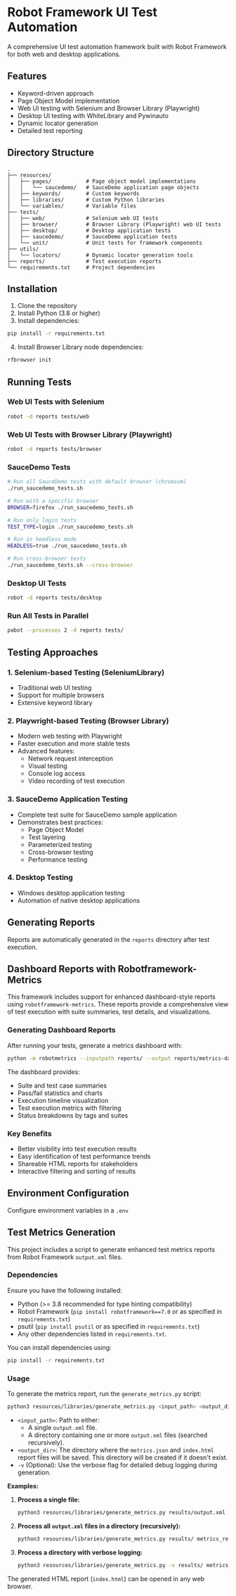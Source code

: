# Robot Framework UI Test Automation

A comprehensive UI test automation framework built with Robot Framework for both web and desktop applications.

## Features

- Keyword-driven approach
- Page Object Model implementation
- Web UI testing with Selenium and Browser Library (Playwright)
- Desktop UI testing with WhiteLibrary and Pywinauto
- Dynamic locator generation
- Detailed test reporting

## Directory Structure

```
.
├── resources/
│   ├── pages/           # Page object model implementations
│   │   └── saucedemo/   # SauceDemo application page objects
│   ├── keywords/        # Custom keywords
│   ├── libraries/       # Custom Python libraries
│   └── variables/       # Variable files
├── tests/
│   ├── web/             # Selenium web UI tests
│   ├── browser/         # Browser Library (Playwright) web UI tests
│   ├── desktop/         # Desktop application tests
│   ├── saucedemo/       # SauceDemo application tests
│   └── unit/            # Unit tests for framework components
├── utils/
│   └── locators/        # Dynamic locator generation tools
├── reports/             # Test execution reports
└── requirements.txt     # Project dependencies
```

## Installation

1. Clone the repository
2. Install Python (3.8 or higher)
3. Install dependencies:

```bash
pip install -r requirements.txt
```

4. Install Browser Library node dependencies:

```bash
rfbrowser init
```

## Running Tests

### Web UI Tests with Selenium

```bash
robot -d reports tests/web
```

### Web UI Tests with Browser Library (Playwright)

```bash
robot -d reports tests/browser
```

### SauceDemo Tests

```bash
# Run all SauceDemo tests with default browser (chromium)
./run_saucedemo_tests.sh

# Run with a specific browser
BROWSER=firefox ./run_saucedemo_tests.sh

# Run only login tests
TEST_TYPE=login ./run_saucedemo_tests.sh

# Run in headless mode
HEADLESS=true ./run_saucedemo_tests.sh

# Run cross-browser tests
./run_saucedemo_tests.sh --cross-browser
```

### Desktop UI Tests

```bash
robot -d reports tests/desktop
```

### Run All Tests in Parallel

```bash
pabot --processes 2 -d reports tests/
```

## Testing Approaches

### 1. Selenium-based Testing (SeleniumLibrary)

- Traditional web UI testing
- Support for multiple browsers
- Extensive keyword library

### 2. Playwright-based Testing (Browser Library)

- Modern web testing with Playwright
- Faster execution and more stable tests
- Advanced features:
  - Network request interception
  - Visual testing
  - Console log access
  - Video recording of test execution

### 3. SauceDemo Application Testing

- Complete test suite for SauceDemo sample application
- Demonstrates best practices:
  - Page Object Model
  - Test layering
  - Parameterized testing
  - Cross-browser testing
  - Performance testing

### 4. Desktop Testing

- Windows desktop application testing
- Automation of native desktop applications

## Generating Reports

Reports are automatically generated in the `reports` directory after test execution.

## Dashboard Reports with Robotframework-Metrics

This framework includes support for enhanced dashboard-style reports using `robotframework-metrics`. These reports provide a comprehensive view of test execution with suite summaries, test details, and visualizations.

### Generating Dashboard Reports

After running your tests, generate a metrics dashboard with:

```bash
python -m robotmetrics --inputpath reports/ --output reports/metrics-dashboard.html
```

The dashboard provides:

- Suite and test case summaries
- Pass/fail statistics and charts
- Execution timeline visualization
- Test execution metrics with filtering
- Status breakdowns by tags and suites

### Key Benefits

- Better visibility into test execution results
- Easy identification of test performance trends
- Shareable HTML reports for stakeholders
- Interactive filtering and sorting of results

## Environment Configuration

Configure environment variables in a `.env`

## Test Metrics Generation

This project includes a script to generate enhanced test metrics reports from Robot Framework `output.xml` files.

### Dependencies

Ensure you have the following installed:

- Python (>= 3.8 recommended for type hinting compatibility)
- Robot Framework (`pip install robotframework==7.0` or as specified in `requirements.txt`)
- psutil (`pip install psutil` or as specified in `requirements.txt`)
- Any other dependencies listed in `requirements.txt`.

You can install dependencies using:

```bash
pip install -r requirements.txt
```

### Usage

To generate the metrics report, run the `generate_metrics.py` script:

```bash
python3 resources/libraries/generate_metrics.py <input_path> <output_dir> [-v]
```

- `<input_path>`: Path to either:
  - A single `output.xml` file.
  - A directory containing one or more `output.xml` files (searched recursively).
- `<output_dir>`: The directory where the `metrics.json` and `index.html` report files will be saved. This directory will be created if it doesn't exist.
- `-v` (Optional): Use the verbose flag for detailed debug logging during generation.

**Examples:**

1.  **Process a single file:**

    ```bash
    python3 resources/libraries/generate_metrics.py results/output.xml metrics_report
    ```

2.  **Process all `output.xml` files in a directory (recursively):**

    ```bash
    python3 resources/libraries/generate_metrics.py results/ metrics_report
    ```

3.  **Process a directory with verbose logging:**
    ```bash
    python3 resources/libraries/generate_metrics.py -v results/ metrics_report
    ```

The generated HTML report (`index.html`) can be opened in any web browser.
